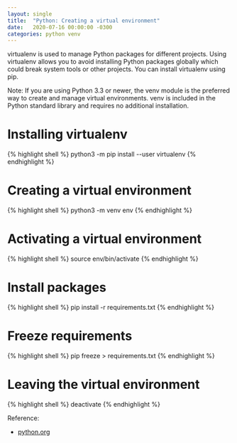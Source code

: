 ```yaml
---
layout: single
title:  "Python: Creating a virtual environment"
date:   2020-07-16 00:00:00 -0300
categories: python venv
---
```


virtualenv is used to manage Python packages for different projects. Using virtualenv allows you to avoid installing Python packages globally which could break system tools or other projects. You can install virtualenv using pip.

Note: If you are using Python 3.3 or newer, the venv module is the preferred way to create and manage virtual environments. venv is included in the Python standard library and requires no additional installation.

Installing virtualenv
=====================
{% highlight shell %}
python3 -m pip install --user virtualenv
{% endhighlight %}

Creating a virtual environment
==============================
{% highlight shell %}
python3 -m venv env
{% endhighlight %}

Activating a virtual environment
================================
{% highlight shell %}
source env/bin/activate
{% endhighlight %}

Install packages
================================
{% highlight shell %}
pip install -r requirements.txt
{% endhighlight %}          

Freeze requirements
================================
{% highlight shell %}
pip freeze > requirements.txt
{% endhighlight %}

Leaving the virtual environment
===============================
{% highlight shell %}
deactivate
{% endhighlight %}

Reference: 
- [python.org][1]

[1]: https://packaging.python.org/guides/installing-using-pip-and-virtual-environments/
